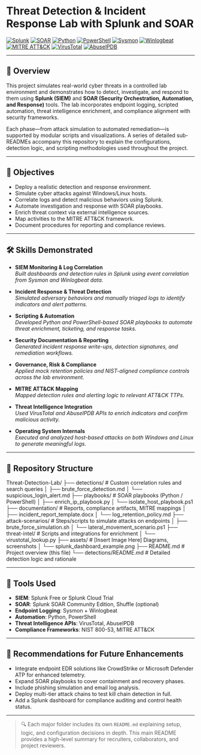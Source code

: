 # Threat Detection & Incident Response Lab with Splunk and SOAR

[![Splunk](https://img.shields.io/badge/Tool-Splunk-black?logo=splunk)](https://www.splunk.com/)
[![SOAR](https://img.shields.io/badge/Tool-Splunk%20SOAR-black?logo=splunk)](https://www.splunk.com/en_us/software/soar.html)
[![Python](https://img.shields.io/badge/Language-Python-blue?logo=python)](https://www.python.org/)
[![PowerShell](https://img.shields.io/badge/Scripting-PowerShell-blue?logo=powershell)](https://docs.microsoft.com/en-us/powershell/)
[![Sysmon](https://img.shields.io/badge/Tool-Sysmon-blue)](https://learn.microsoft.com/en-us/sysinternals/downloads/sysmon)
[![Winlogbeat](https://img.shields.io/badge/Tool-Winlogbeat-orange)](https://www.elastic.co/beats/winlogbeat)
[![MITRE ATT&CK](https://img.shields.io/badge/Framework-MITRE%20ATT%26CK-red)](https://attack.mitre.org/)
[![VirusTotal](https://img.shields.io/badge/Threat%20Intel-VirusTotal-black)](https://www.virustotal.com/)
[![AbuseIPDB](https://img.shields.io/badge/Threat%20Intel-AbuseIPDB-red)](https://www.abuseipdb.com/)

---

## 📘 Overview

This project simulates real-world cyber threats in a controlled lab environment and demonstrates how to detect, investigate, and respond to them using **Splunk (SIEM)** and **SOAR (Security Orchestration, Automation, and Response)** tools. The lab incorporates endpoint logging, scripted automation, threat intelligence enrichment, and compliance alignment with security frameworks.

Each phase—from attack simulation to automated remediation—is supported by modular scripts and visualizations. A series of detailed sub-READMEs accompany this repository to explain the configurations, detection logic, and scripting methodologies used throughout the project.

---

## 🎯 Objectives

- Deploy a realistic detection and response environment.
- Simulate cyber attacks against Windows/Linux hosts.
- Correlate logs and detect malicious behaviors using Splunk.
- Automate investigation and response with SOAR playbooks.
- Enrich threat context via external intelligence sources.
- Map activities to the MITRE ATT&CK framework.
- Document procedures for reporting and compliance reviews.

---

## 🛠️ Skills Demonstrated

- **SIEM Monitoring & Log Correlation**  
  *Built dashboards and detection rules in Splunk using event correlation from Sysmon and Winlogbeat data.*

- **Incident Response & Threat Detection**  
  *Simulated adversary behaviors and manually triaged logs to identify indicators and alert patterns.*

- **Scripting & Automation**  
  *Developed Python and PowerShell-based SOAR playbooks to automate threat enrichment, ticketing, and response tasks.*

- **Security Documentation & Reporting**  
  *Generated incident response write-ups, detection signatures, and remediation workflows.*

- **Governance, Risk & Compliance**  
  *Applied mock retention policies and NIST-aligned compliance controls across the lab environment.*

- **MITRE ATT&CK Mapping**  
  *Mapped detection rules and alerting logic to relevant ATT&CK TTPs.*

- **Threat Intelligence Integration**  
  *Used VirusTotal and AbuseIPDB APIs to enrich indicators and confirm malicious activity.*

- **Operating System Internals**  
  *Executed and analyzed host-based attacks on both Windows and Linux to generate meaningful logs.*

---

## 🧭 Repository Structure
Threat-Detection-Lab/
├── detections/ # Custom correlation rules and search queries
│ ├── brute_force_detection.md
│ └── suspicious_login_alert.md
├── playbooks/ # SOAR playbooks (Python / PowerShell)
│ ├── enrich_ip_playbook.py
│ └── isolate_host_playbook.ps1
├── documentation/ # Reports, compliance artifacts, MITRE mappings
│ ├── incident_report_template.docx
│ └── log_retention_policy.md
├── attack-scenarios/ # Steps/scripts to simulate attacks on endpoints
│ ├── brute_force_simulation.sh
│ └── lateral_movement_scenario.ps1
├── threat-intel/ # Scripts and integrations for enrichment
│ └── virustotal_lookup.py
├── assets/ # [Insert Image Here] Diagrams, screenshots
│ └── splunk_dashboard_example.png
├── README.md # Project overview (this file)
└── detections/README.md # Detailed detection logic and rationale

---

## 🔎 Tools Used

- **SIEM**: Splunk Free or Splunk Cloud Trial  
- **SOAR**: Splunk SOAR Community Edition, Shuffle (optional)  
- **Endpoint Logging**: Sysmon + Winlogbeat  
- **Automation**: Python, PowerShell  
- **Threat Intelligence APIs**: VirusTotal, AbuseIPDB  
- **Compliance Frameworks**: NIST 800-53, MITRE ATT&CK

---

## 📌 Recommendations for Future Enhancements

- Integrate endpoint EDR solutions like CrowdStrike or Microsoft Defender ATP for enhanced telemetry.
- Expand SOAR playbooks to cover containment and recovery phases.
- Include phishing simulation and email log analysis.
- Deploy multi-tier attack chains to test kill chain detection in full.
- Add a Splunk dashboard for compliance auditing and control health status.

---

> 🔍 Each major folder includes its own `README.md` explaining setup, logic, and configuration decisions in depth. This main README provides a high-level summary for recruiters, collaborators, and project reviewers.


